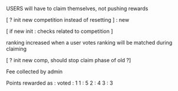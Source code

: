 USERS will have to claim themselves, not pushing rewards

[ ? init new competition instead of resetting ] : new

[ if new init : checks related to competition ] 

ranking increased when a user votes
ranking will be matched during claiming

[  ? init new comp, should stop claim phase of old ?] 

Fee collected by admin

Points rewarded as :
voted : 1
1 : 5
2 : 4
3 : 3